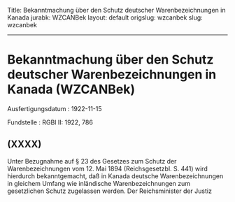 Title: Bekanntmachung über den Schutz deutscher Warenbezeichnungen in Kanada
jurabk: WZCANBek
layout: default
origslug: wzcanbek
slug: wzcanbek

---

# Bekanntmachung über den Schutz deutscher Warenbezeichnungen in Kanada (WZCANBek)

Ausfertigungsdatum
:   1922-11-15

Fundstelle
:   RGBl II: 1922, 786



## (XXXX)

Unter Bezugnahme auf § 23 des Gesetzes zum Schutz der
Warenbezeichnungen vom 12. Mai 1894 (Reichsgesetzbl. S. 441) wird
hierdurch bekanntgemacht, daß in Kanada deutsche Warenbezeichnungen in
gleichem Umfang wie inländische Warenbezeichnungen zum gesetzlichen
Schutz zugelassen werden.
Der Reichsminister der Justiz

